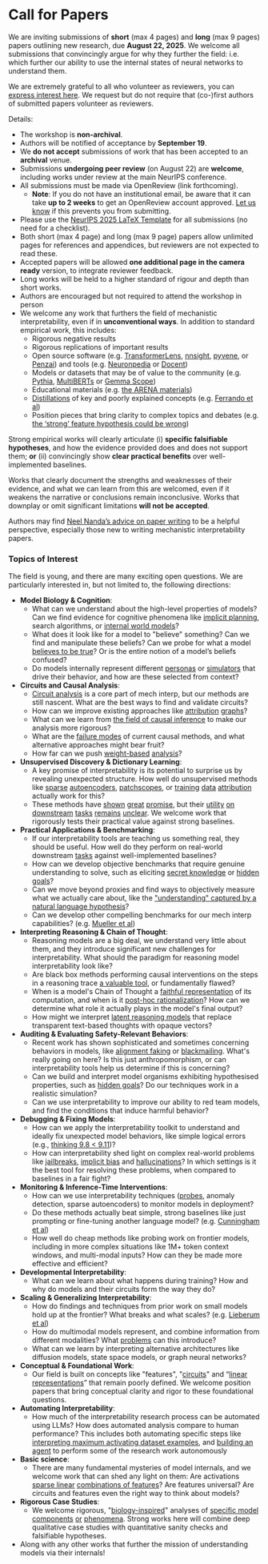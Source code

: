 # Call for Papers
We are inviting submissions of **short** (max 4 pages) and **long** (max 9 pages) papers outlining new research, due **August 22, 2025**. We welcome all submissions that convincingly argue for why they further the field: i.e. which further our ability to use the internal states of neural networks to understand them. 

We are extremely grateful to all who volunteer as reviewers, you can [express interest here](https://www.google.com/url?q=https://docs.google.com/forms/d/e/1FAIpQLSdiw1SJllzoTz_nqzDTzTOGb9DV3W_truQyh-WvYj_QGIi7Mg/viewform?usp%3Ddialog&sa=D&source=editors&ust=1752491322604086&usg=AOvVaw3D79O-U6CRfYvpl03dyj8f). We request but do not require that (co-)first authors of submitted papers volunteer as reviewers. 

Details: 
* The workshop is **non-archival**.
* Authors will be notified of acceptance by **September 19**.
* We **do not accept** submissions of work that has been accepted to an **archival** venue.
* Submissions **undergoing peer review** (on August 22) are **welcome**, including works under review at the main NeurIPS conference.
* All submissions must be made via OpenReview (link forthcoming).
  * **Note**: If you do not have an institutional email, be aware that it can take **up to 2 weeks** to get an OpenReview account approved. [Let us know](mailto:neurips2025@mechinterpworkshop.com) if this prevents you from submitting.
* Please use the [NeurIPS 2025 LaTeX Template](https://www.google.com/url?q=https://media.neurips.cc/Conferences/NeurIPS2025/Styles.zip&sa=D&source=editors&ust=1752491322606606&usg=AOvVaw3-uP5jx2RNL11I3Is-ltX8) for all submissions (no need for a checklist).
* Both short (max 4 page) and long (max 9 page) papers allow unlimited pages for references and appendices, but reviewers are not expected to read these.
* Accepted papers will be allowed **one additional page in the camera ready** version, to integrate reviewer feedback.
* Long works will be held to a higher standard of rigour and depth than short works.
* Authors are encouraged but not required to attend the workshop in person
* We welcome any work that furthers the field of mechanistic interpretability, even if in **unconventional ways**. In addition to standard empirical work, this includes:
  * Rigorous negative results
  * Rigorous replications of important results
  * Open source software (e.g. [TransformerLens](https://www.google.com/url?q=https://github.com/neelnanda-io/TransformerLens&sa=D&source=editors&ust=1752491322608164&usg=AOvVaw35DOW0aZbwm_E2JGCdwFeu), [nnsight](https://www.google.com/url?q=https://github.com/ndif-team/nnsight&sa=D&source=editors&ust=1752491322608286&usg=AOvVaw0YEtZzOAdorP0BWSTjaCFo), [pyvene](https://www.google.com/url?q=https://github.com/stanfordnlp/pyvene/tree/main/pyvene/models/mlp&sa=D&source=editors&ust=1752491322608430&usg=AOvVaw382ceIZUqCb0ipTIyEPzTE), or [Penzai](https://www.google.com/url?q=https://github.com/google-deepmind/penzai&sa=D&source=editors&ust=1752491322608581&usg=AOvVaw0rHxoshW4K_HUBGhz956J_)) and tools (e.g. [Neuronpedia](https://www.google.com/url?q=http://neuronpedia.org&sa=D&source=editors&ust=1752491322608705&usg=AOvVaw1L_V1XInqrSzz8Ca7xc8wb) or [Docent](https://www.google.com/url?q=https://transluce.org/introducing-docent&sa=D&source=editors&ust=1752491322608835&usg=AOvVaw0FZ_j9T5D2jLLHYFB6ZkRM))
  * Models or datasets that may be of value to the community (e.g. [Pythia](https://www.google.com/url?q=https://arxiv.org/abs/2304.01373&sa=D&source=editors&ust=1752491322609063&usg=AOvVaw2zwKTDfg-N7mbfcrUld03-), [MultiBERTs](https://www.google.com/url?q=https://arxiv.org/abs/2106.16163&sa=D&source=editors&ust=1752491322609158&usg=AOvVaw0CTSuwnye9gr9fCC21puyI) or [Gemma Scope](https://www.google.com/url?q=https://arxiv.org/abs/2408.05147&sa=D&source=editors&ust=1752491322609273&usg=AOvVaw00e39BQ6XvQDcekIvGyTIy))
  * Educational materials (e.g. [the ARENA materials](https://www.google.com/url?q=https://arena3-chapter1-transformer-interp.streamlit.app/&sa=D&source=editors&ust=1752491322609535&usg=AOvVaw1MRYFwn3t1_Z6vHNPn9E40))
  * [Distillations](https://www.google.com/url?q=https://distill.pub/2017/research-debt/&sa=D&source=editors&ust=1752491322609691&usg=AOvVaw0uCv-vbl0gS6hFKOM0Bmr0) of key and poorly explained concepts (e.g. [Ferrando et al](https://www.google.com/url?q=https://arxiv.org/abs/2405.00208&sa=D&source=editors&ust=1752491322609864&usg=AOvVaw2d9LwWIYyl8dfvefUS6qJY))
  * Position pieces that bring clarity to complex topics and debates (e.g. [the ‘strong’ feature hypothesis could be wrong](https://www.google.com/url?q=https://www.alignmentforum.org/posts/tojtPCCRpKLSHBdpn/the-strong-feature-hypothesis-could-be-wrong&sa=D&source=editors&ust=1752491322610203&usg=AOvVaw1N30NQLxQrLENm-xG0i28A))

Strong empirical works will clearly articulate (i) **specific falsifiable hypotheses**, and how the evidence provided does and does not support them; **or** (ii) convincingly show **clear practical benefits** over well-implemented baselines. 

Works that clearly document the strengths and weaknesses of their evidence, and what we can learn from this are welcomed, even if it weakens the narrative or conclusions remain inconclusive. Works that downplay or omit significant limitations **will not be accepted**. 

Authors may find [Neel Nanda’s advice on paper writing](https://www.google.com/url?q=https://www.alignmentforum.org/posts/eJGptPbbFPZGLpjsp/highly-opinionated-advice-on-how-to-write-ml-papers&sa=D&source=editors&ust=1752491322611553&usg=AOvVaw3zpzB5GXAj41GWYdLgByS_) to be a helpful perspective, especially those new to writing mechanistic interpretability papers. 
### Topics of Interest
The field is young, and there are many exciting open questions. We are particularly interested in, but not limited to, the following directions: 
* **Model Biology & Cognition**:
  * What can we understand about the high-level properties of models? Can we find evidence for cognitive phenomena like [implicit planning](https://www.google.com/url?q=https://transformer-circuits.pub/2025/attribution-graphs/biology.html%23dives-poems&sa=D&source=editors&ust=1752491322612612&usg=AOvVaw1XbpiF_c15lWDxw4mb4BgO), search algorithms, or [internal world models](https://www.google.com/url?q=https://arxiv.org/abs/2210.13382&sa=D&source=editors&ust=1752491322612771&usg=AOvVaw1341HboiUTuIo7YlP8zz9E)?
  * What does it look like for a model to "believe" something? Can we find and manipulate these beliefs? Can we probe for what a model [believes to be true](https://www.google.com/url?q=https://arxiv.org/abs/2310.06824&sa=D&source=editors&ust=1752491322613109&usg=AOvVaw0wKo7C73AjscaXxz0nioeX)? Or is the entire notion of a model’s beliefs confused?
  * Do models internally represent different [personas](https://www.google.com/url?q=https://arxiv.org/abs/2406.12094&sa=D&source=editors&ust=1752491322613373&usg=AOvVaw1LcLgKzfhc1-Abm1o4DSfx) or [simulators](https://www.google.com/url?q=https://www.nature.com/articles/s41586-023-06647-8&sa=D&source=editors&ust=1752491322613506&usg=AOvVaw1JNhF204ksExYsoUQPhpwk) that drive their behavior, and how are these selected from context?
* **Circuits and Causal Analysis**:
  * [Circuit analysis](https://www.google.com/url?q=https://distill.pub/2020/circuits/zoom-in/&sa=D&source=editors&ust=1752491322613845&usg=AOvVaw1B0pLSZ4JlFZIosrGClCwu) is a core part of mech interp, but our methods are still nascent. What are the best ways to find and validate circuits?
  * How can we improve existing approaches like [attribution](https://www.google.com/url?q=https://arxiv.org/abs/2406.11944&sa=D&source=editors&ust=1752491322614240&usg=AOvVaw2DpJG0UQw4iKzkMKQ7wj2A) [graphs](https://www.google.com/url?q=https://transformer-circuits.pub/2025/attribution-graphs/methods.html&sa=D&source=editors&ust=1752491322614435&usg=AOvVaw0XozF3TY7j9uxnASorb0ml)?
  * What can we learn from [the field of causal inference](https://www.google.com/url?q=https://arxiv.org/abs/2407.04690&sa=D&source=editors&ust=1752491322614650&usg=AOvVaw3XmFz7WrBW_Htz9uwJfj5Q) to make our analysis more rigorous?
  * What are the [failure modes](https://www.google.com/url?q=https://arxiv.org/abs/2307.15771&sa=D&source=editors&ust=1752491322614920&usg=AOvVaw2JNtpuyumGhol55Xi684uz) of current causal methods, and what alternative approaches might bear fruit?
  * How far can we push [weight-based](https://www.google.com/url?q=https://arxiv.org/abs/2301.05217&sa=D&source=editors&ust=1752491322615264&usg=AOvVaw21RjE4fPZgxda0wqiAIoNe) [analysis](https://www.google.com/url?q=https://arxiv.org/abs/2410.08417&sa=D&source=editors&ust=1752491322615428&usg=AOvVaw2QKvlE5kHyMDr7zyU6jjW5)?
* **Unsupervised Discovery & Dictionary Learning**:
  * A key promise of interpretability is its potential to surprise us by revealing unexpected structure. How well do unsupervised methods like [sparse](https://www.google.com/url?q=https://arxiv.org/abs/2103.15949&sa=D&source=editors&ust=1752491322616148&usg=AOvVaw06N4GT06XOemGYlgM793yh) [autoencoders](https://www.google.com/url?q=https://transformer-circuits.pub/2023/monosemantic-features&sa=D&source=editors&ust=1752491322616341&usg=AOvVaw3rpNhcElmyv5yEWxl6Pl0n), [patch](https://www.google.com/url?q=https://arxiv.org/abs/2401.06102&sa=D&source=editors&ust=1752491322616491&usg=AOvVaw0WPig-f3w9G13uL0qoYUTH)[scopes](https://www.google.com/url?q=https://arxiv.org/abs/2403.10949v2&sa=D&source=editors&ust=1752491322616596&usg=AOvVaw2gXBeWTH3eRQ9MMSXI9xxv), or [training](https://www.google.com/url?q=https://proceedings.mlr.press/v70/koh17a?ref%3Dhttps://githubhelp.com&sa=D&source=editors&ust=1752491322616759&usg=AOvVaw0H8sGvo5odhbDZk8T-qIm0) [data](https://www.google.com/url?q=https://arxiv.org/abs/2308.03296&sa=D&source=editors&ust=1752491322617034&usg=AOvVaw1wkzKEzNCdDsoNYXXPK2Xf) [attribution](https://www.google.com/url?q=https://arxiv.org/abs/2205.11482&sa=D&source=editors&ust=1752491322617208&usg=AOvVaw2B-emklK4dUNysFn7fY6HU) actually work for this?
  * These methods have [shown](https://www.google.com/url?q=https://transformer-circuits.pub/2024/scaling-monosemanticity/index.html&sa=D&source=editors&ust=1752491322617535&usg=AOvVaw00I_WIXSXSGqHQ15XNr41H) [great](https://www.google.com/url?q=https://transformer-circuits.pub/2025/attribution-graphs/biology.html&sa=D&source=editors&ust=1752491322617684&usg=AOvVaw2WzRw-hiEVqq14GwfCa2K8) [promise](https://www.google.com/url?q=https://arxiv.org/abs/2503.10965&sa=D&source=editors&ust=1752491322617809&usg=AOvVaw11ZeZWsrCZw9IGyxi2bnwV), but their [utility](https://www.google.com/url?q=https://arxiv.org/abs/2502.16681&sa=D&source=editors&ust=1752491322617990&usg=AOvVaw0BSjN3INcHSUPklHqFAHSO) [on](https://www.google.com/url?q=https://www.tilderesearch.com/blog/sieve&sa=D&source=editors&ust=1752491322618122&usg=AOvVaw0WkHCzNZrPc1T4VmfVgNak) [downstream](https://www.google.com/url?q=https://arxiv.org/abs/2501.17148&sa=D&source=editors&ust=1752491322618264&usg=AOvVaw0SaDnSH1YiJxrE0amyMdcv) [tasks](https://www.google.com/url?q=https://transformer-circuits.pub/2024/features-as-classifiers/index.html&sa=D&source=editors&ust=1752491322618476&usg=AOvVaw1J46Vd53oxYKWRywz0qGlC) [remains](https://www.google.com/url?q=https://arxiv.org/abs/2502.04382&sa=D&source=editors&ust=1752491322618595&usg=AOvVaw0-drJ0lr-Q3O_MkMNA6JKT) [unclear](https://www.google.com/url?q=https://www.alignmentforum.org/posts/4uXCAJNuPKtKBsi28/negative-results-for-saes-on-downstream-tasks&sa=D&source=editors&ust=1752491322618760&usg=AOvVaw3I5f_oXpjcbF3-wO3sB7Ah). We welcome work that rigorously tests their practical value against strong baselines.
* **Practical Applications & Benchmarking**:
  * If our interpretability tools are teaching us something real, they should be useful. How well do they perform on real-world downstream [tasks](https://www.google.com/url?q=https://www.lesswrong.com/posts/wGRnzCFcowRCrpX4Y/downstream-applications-as-validation-of-interpretability&sa=D&source=editors&ust=1752491322619855&usg=AOvVaw04i2oh4P9tUDlYjDYvv7HH) against well-implemented baselines?
  * How can we develop objective benchmarks that require genuine understanding to solve, such as eliciting [secret knowledge](https://www.google.com/url?q=https://arxiv.org/abs/2505.14352&sa=D&source=editors&ust=1752491322620341&usg=AOvVaw1nOSFQMMsM2ETEzn-L29-O) or [hidden goals](https://www.google.com/url?q=https://arxiv.org/abs/2503.10965&sa=D&source=editors&ust=1752491322620599&usg=AOvVaw3AXE0QV-1dEN753oejgq0r)?
  * Can we move beyond proxies and find ways to objectively measure what we actually care about, like the ["understanding" captured by a natural language hypothesis](https://www.google.com/url?q=https://arxiv.org/abs/2502.04382&sa=D&source=editors&ust=1752491322621061&usg=AOvVaw2FukrnRh9WluAno4pk02jQ)?
  * Can we develop other compelling benchmarks for our mech interp capabilities? (e.g. [Mueller et al](https://www.google.com/url?q=https://arxiv.org/abs/2504.13151&sa=D&source=editors&ust=1752491322621394&usg=AOvVaw1c8p_gbWmobq6ehmkVijMg))
* **Interpreting Reasoning & Chain of Thought**:
  * Reasoning models are a big deal, we understand very little about them, and they introduce significant new challenges for interpretability. What should the paradigm for reasoning model interpretability look like?
  * Are black box methods performing causal interventions on the steps in a reasoning trace [a valuable tool](https://www.google.com/url?q=https://arxiv.org/abs/2506.19143&sa=D&source=editors&ust=1752491322622583&usg=AOvVaw2TrSFCIvzgZv3RDtpXbhAQ), or fundamentally flawed?
  * When is a model's Chain of Thought a [faithful representation](https://www.google.com/url?q=https://arxiv.org/abs/2305.04388&sa=D&source=editors&ust=1752491322622896&usg=AOvVaw3rLoSImvvh5LfLlVy4nRuH) of its computation, and when is it [post-hoc rationalization](https://www.google.com/url?q=https://arxiv.org/abs/2503.08679&sa=D&source=editors&ust=1752491322623116&usg=AOvVaw1xYQNoWis1wA5lRUR-DO4_)? How can we determine what role it actually plays in the model's final output?
  * How might we interpret [latent reasoning models](https://www.google.com/url?q=https://arxiv.org/abs/2412.06769&sa=D&source=editors&ust=1752491322623668&usg=AOvVaw2Udi3s3hJTY8gpBE1dNu8A) that replace transparent text-based thoughts with opaque vectors?
* **Auditing & Evaluating Safety-Relevant Behaviors**:
  * Recent work has shown sophisticated and sometimes concerning behaviors in models, like [alignment faking](https://www.google.com/url?q=https://arxiv.org/abs/2412.14093&sa=D&source=editors&ust=1752491322624597&usg=AOvVaw3A8H2dQxgWsSSipJ5aXqx4) or [blackmailing](https://www.google.com/url?q=https://www.anthropic.com/research/agentic-misalignment&sa=D&source=editors&ust=1752491322624810&usg=AOvVaw1zInxZAVXXgjHgBaOPsONj). What's really going on here? Is this just anthropomorphism, or can interpretability tools help us determine if this is concerning?
  * Can we build and interpret model organisms exhibiting hypothesised properties, such as [hidden goals](https://www.google.com/url?q=https://arxiv.org/abs/2503.10965&sa=D&source=editors&ust=1752491322625686&usg=AOvVaw2DCRcM6Gig7SuMGSfYPibX)? Do our techniques work in a realistic simulation?
  * Can we use interpretability to improve our ability to red team models, and find the conditions that induce harmful behavior?
* **Debugging & Fixing Models**:
  * How can we apply the interpretability toolkit to understand and ideally fix unexpected model behaviors, like simple logical errors (e.g., [thinking 9.8 < 9.11](https://www.google.com/url?q=https://transluce.org/observability-interface&sa=D&source=editors&ust=1752491322626729&usg=AOvVaw3nEdawA3JvH3hUZyjXJUW7))?
  * How can interpretability shed light on complex real-world problems like [jailbreaks](https://www.google.com/url?q=https://transformer-circuits.pub/2025/attribution-graphs/biology.html%23dives-jailbreak&sa=D&source=editors&ust=1752491322627107&usg=AOvVaw2FhesTHnyg8InFfMgYA2md), [implicit bias](https://www.google.com/url?q=https://arxiv.org/abs/2506.10922&sa=D&source=editors&ust=1752491322627294&usg=AOvVaw2n-Wb94JrPG1OBJ-BU685u) and [hallucinations](https://www.google.com/url?q=https://arxiv.org/abs/2411.14257&sa=D&source=editors&ust=1752491322627534&usg=AOvVaw2NMWhkAIyoBbxhyms81kkK)? In which settings is it the best tool for resolving these problems, when compared to baselines in a fair fight?
* **Monitoring & Inference-Time Interventions**:
  * How can we use interpretability techniques ([probes](https://www.google.com/url?q=https://arxiv.org/abs/2102.12452&sa=D&source=editors&ust=1752491322628150&usg=AOvVaw2q_IMLsIL1fMuMX1KBmoy9), anomaly detection, sparse autoencoders) to monitor models in deployment?
  * Do these methods actually beat simple, strong baselines like just prompting or fine-tuning another language model? (e.g. [Cunningham et al](https://www.google.com/url?q=https://alignment.anthropic.com/2025/cheap-monitors/&sa=D&source=editors&ust=1752491322628854&usg=AOvVaw3IeMMpzQXgDBS3sT5PDg5z))
  * How well do cheap methods like probing work on frontier models, including in more complex situations like 1M+ token context windows, and multi-modal inputs? How can they be made more effective and efficient?
* **Developmental Interpretability**:
  * What can we learn about what happens during training? How and why do models and their circuits form the way they do?
* **Scaling & Generalizing Interpretability**:
  * How do findings and techniques from prior work on small models hold up at the frontier? What breaks and what scales? (e.g. [Lieberum et al](https://www.google.com/url?q=https://arxiv.org/abs/2307.09458&sa=D&source=editors&ust=1752491322630426&usg=AOvVaw3bU8eJhmU8paJSJ0DcuFOX))
  * How do multimodal models represent, and combine information from different modalities? What [problems](https://www.google.com/url?q=https://openreview.net/pdf?id%3DVUhRdZp8ke&sa=D&source=editors&ust=1752491322630919&usg=AOvVaw13l1vYo8nhxZEqdasxiI6L) can this introduce?
  * What can we learn by interpreting alternative architectures like diffusion models, state space models, or graph neural networks?
* **Conceptual & Foundational Work**:
  * Our field is built on concepts like "features", "[circuits](https://www.google.com/url?q=https://distill.pub/2020/circuits/zoom-in/&sa=D&source=editors&ust=1752491322631920&usg=AOvVaw0jxq-krAyeV2YV251FwPhO)" and “[linear representations](https://www.google.com/url?q=https://transformer-circuits.pub/2024/july-update/index.html%23linear-representations&sa=D&source=editors&ust=1752491322632133&usg=AOvVaw2R7YYFL1pKu6N3jqSTAY43)” that remain poorly defined. We welcome position papers that bring conceptual clarity and rigor to these foundational questions.
* **Automating Interpretability**:
  * How much of the interpretability research process can be automated using LLMs? How does automated analysis compare to human performance? This includes both automating specific steps like [interpreting maximum activating dataset examples](https://www.google.com/url?q=https://openaipublic.blob.core.windows.net/neuron-explainer/paper/index.html&sa=D&source=editors&ust=1752491322633203&usg=AOvVaw1OeQG8-qxrdNWICU8yueas), and [building an agent](https://www.google.com/url?q=https://arxiv.org/abs/2404.14394&sa=D&source=editors&ust=1752491322633349&usg=AOvVaw2SsSasEuoRhfGWI4Pkn6IG) to perform some of the research work autonomously
* **Basic science**:
  * There are many fundamental mysteries of model internals, and we welcome work that can shed any light on them: Are activations [sparse linear](https://www.google.com/url?q=https://arxiv.org/abs/1601.03764&sa=D&source=editors&ust=1752491322634010&usg=AOvVaw15KlQnspQq7T2UdBQXxOfX) [combinations of features](https://www.google.com/url?q=https://transformer-circuits.pub/2022/toy_model/index.html&sa=D&source=editors&ust=1752491322634163&usg=AOvVaw2qzg6K1KaPbWZlLZ6JwGvp)? Are features universal? Are circuits and features even the right way to think about models?
* **Rigorous Case Studies**:
  * We welcome rigorous, "[biology-inspired](https://www.google.com/url?q=https://distill.pub/2020/circuits/curve-circuits/&sa=D&source=editors&ust=1752491322634775&usg=AOvVaw30Ve5T0h9qRtbdzMEJl4qP)" analyses of [specific model](https://www.google.com/url?q=https://arxiv.org/abs/2310.04625&sa=D&source=editors&ust=1752491322634920&usg=AOvVaw1pH3t4_h84BOHtrbEX_UQe) [components](https://www.google.com/url?q=https://transformer-circuits.pub/2024/scaling-monosemanticity/index.html&sa=D&source=editors&ust=1752491322635149&usg=AOvVaw3UzC7z-T96uqHgSSvg-oei) [or](https://www.google.com/url?q=https://arxiv.org/abs/2305.01610&sa=D&source=editors&ust=1752491322635302&usg=AOvVaw18NdUiZCnL1q_tApbDHqIM) [phenomena](https://www.google.com/url?q=https://arxiv.org/abs/2306.09346&sa=D&source=editors&ust=1752491322635548&usg=AOvVaw2VaQp6gISMo0_V0iFOwKos). Strong works here will combine deep qualitative case studies with quantitative sanity checks and falsifiable hypotheses.
* Along with any other works that further the mission of understanding models via their internals!